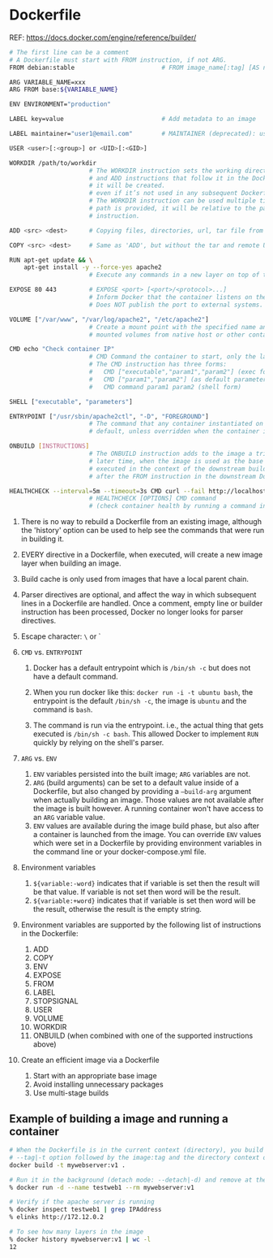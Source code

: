 # Dockerfile

REF: https://docs.docker.com/engine/reference/builder/

```bash
# The first line can be a comment
# A Dockerfile must start with FROM instruction, if not ARG.
FROM debian:stable                        # FROM image_name[:tag] [AS name]

ARG VARIABLE_NAME=xxx
ARG FROM base:${VARIABLE_NAME}

ENV ENVIRONMENT="production"

LABEL key=value                           # Add metadata to an image

LABEL maintainer="user1@email.com"        # MAINTAINER (deprecated): use LABEL maintainer

USER <user>[:<group>] or <UID>[:<GID>]

WORKDIR /path/to/workdir
                      # The WORKDIR instruction sets the working directory for any RUN, CMD, ENTRYPOINT, COPY
                      # and ADD instructions that follow it in the Dockerfile. If the WORKDIR doesn’t exist,
                      # it will be created.
                      # even if it’s not used in any subsequent Dockerfile instruction.
                      # The WORKDIR instruction can be used multiple times in a Dockerfile. If a relative
                      # path is provided, it will be relative to the path of the previous WORKDIR
                      # instruction. 

ADD <src> <dest>      # Copying files, directories, url, tar file from the host to the image during build

COPY <src> <dest>     # Same as 'ADD', but without the tar and remote URL handling.

RUN apt-get update && \
    apt-get install -y --force-yes apache2
                      # Execute any commands in a new layer on top of the current image and commit the results

EXPOSE 80 443         # EXPOSE <port> [<port>/<protocol>...] 
                      # Inform Docker that the container listens on the specified network ports at runtime
                      # Does NOT publish the port to external systems.

VOLUME ["/var/www", "/var/log/apache2", "/etc/apache2"]
                      # Create a mount point with the specified name and marks it as holding externally
                      # mounted volumes from native host or other containers

CMD echo "Check container IP"
                      # CMD Command the container to start, only the last CMD will be run if multiple specified.
                      # The CMD instruction has three forms:
                      #   CMD ["executable","param1","param2"] (exec form, this is the preferred form)
                      #   CMD ["param1","param2"] (as default parameters to ENTRYPOINT)
                      #   CMD command param1 param2 (shell form)

SHELL ["executable", "parameters"]

ENTRYPOINT ["/usr/sbin/apache2ctl", "-D", "FOREGROUND"]
                      # The command that any container instantiated on the image will execute on startup by
                      # default, unless overridden when the container is started.

ONBUILD [INSTRUCTIONS]
                      # The ONBUILD instruction adds to the image a trigger instruction to be executed at a
                      # later time, when the image is used as the base for another build. The trigger will be
                      # executed in the context of the downstream build, as if it had been inserted immediately
                      # after the FROM instruction in the downstream Dockerfile.

HEALTHCHECK --interval=5m --timeout=3s CMD curl --fail http://localhost/ || exit 1
                      # HEALTHCHECK [OPTIONS] CMD command
                      # (check container health by running a command inside the container)


```

1. There is no way to rebuild a Dockerfile from an existing image, although the 'history' option can be used to help
   see the commands that were run in building it.

1. EVERY directive in a Dockerfile, when executed, will create a new image layer when building an image.

1. Build cache is only used from images that have a local parent chain.

1. Parser directives are optional, and affect the way in which subsequent lines in a Dockerfile are handled. Once a
   comment, empty line or builder instruction has been processed, Docker no longer looks for parser directives.

1. Escape character: `\` or `

1. `CMD` vs. `ENTRYPOINT`
   1. Docker has a default entrypoint which is `/bin/sh -c` but does not have a default command.

   1. When you run docker like this: `docker run -i -t ubuntu bash`, the entrypoint is the default `/bin/sh -c`,
      the image is `ubuntu` and the command is `bash`.

   1. The command is run via the entrypoint. i.e., the actual thing that gets executed is `/bin/sh -c bash`. 
      This allowed Docker to implement `RUN` quickly by relying on the shell's parser.

1. `ARG` vs. `ENV`
   1. `ENV` variables persisted into the built image; `ARG` variables are not.
   1. `ARG` (build arguments) can be set to a default value inside of a Dockerfile, but also changed by providing a
      `–build-arg` argument when actually building an image. 
      Those values are not available after the image is built however.
      A running container won't have access to an `ARG` variable value.
   1. `ENV` values are available during the image build phase, but also after a container is launched from the image.
       You can override `ENV` values which were set in a Dockerfile by providing environment variables in the command
       line or your docker-compose.yml file.

1. Environment variables
   1. `${variable:-word}` indicates that if variable is set then the result will be that value. If variable is not set
      then word will be the result.
   1. `${variable:+word}` indicates that if variable is set then word will be the result, otherwise the result is the
      empty string.

1. Environment variables are supported by the following list of instructions in the Dockerfile:
   1. ADD
   1. COPY
   1. ENV
   1. EXPOSE
   1. FROM
   1. LABEL
   1. STOPSIGNAL
   1. USER
   1. VOLUME
   1. WORKDIR
   1. ONBUILD (when combined with one of the supported instructions above)

1. Create an efficient image via a Dockerfile
   1. Start with an appropriate base image
   1. Avoid installing unnecessary packages
   1. Use multi-stage builds


## Example of building a image and running a container

```bash
# When the Dockerfile is in the current context (directory), you build it with an image name and tag with the
# --tag|-t option followed by the image:tag and the directory context of the file, in this case '.'.
docker build -t mywebserver:v1 .

# Run it in the background (detach mode: --detach|-d) and remove at the end (--rm)
% docker run -d --name testweb1 --rm mywebserver:v1

# Verify if the apache server is running
% docker inspect testweb1 | grep IPAddress
% elinks http://172.12.0.2

# To see how many layers in the image
% docker history mywebserver:v1 | wc -l
12
```
